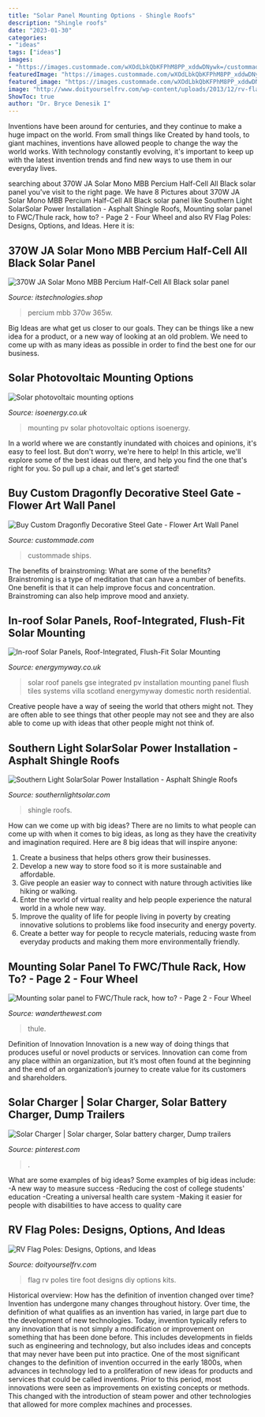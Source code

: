 ```yaml
---
title: "Solar Panel Mounting Options - Shingle Roofs"
description: "Shingle roofs"
date: "2023-01-30"
categories:
- "ideas"
tags: ["ideas"]
images:
- "https://images.custommade.com/wXOdLbkQbKFPhM8PP_xddwDNywk=/custommade-photosets/b996182258ea48a_gate_dragonfly_black.JPG"
featuredImage: "https://images.custommade.com/wXOdLbkQbKFPhM8PP_xddwDNywk=/custommade-photosets/b996182258ea48a_gate_dragonfly_black.JPG"
featured_image: "https://images.custommade.com/wXOdLbkQbKFPhM8PP_xddwDNywk=/custommade-photosets/b996182258ea48a_gate_dragonfly_black.JPG"
image: "http://www.doityourselfrv.com/wp-content/uploads/2013/12/rv-flag-poles-tire-foot.jpg"
ShowToc: true
author: "Dr. Bryce Denesik I"
---
```



Inventions have been around for centuries, and they continue to make a huge impact on the world. From small things like Created by hand tools, to giant machines, inventions have allowed people to change the way the world works. With technology constantly evolving, it's important to keep up with the latest invention trends and find new ways to use them in our everyday lives.

	

		
searching about 370W JA Solar Mono MBB Percium Half-Cell All Black solar panel you've visit to the right page. We have 8 Pictures about 370W JA Solar Mono MBB Percium Half-Cell All Black solar panel like Southern Light SolarSolar Power Installation - Asphalt Shingle Roofs, Mounting solar panel to FWC/Thule rack, how to? - Page 2 - Four Wheel and also RV Flag Poles: Designs, Options, and Ideas. Here it is:
		
    
## 370W JA Solar Mono MBB Percium Half-Cell All Black Solar Panel

<img loading=lazy src="http://cdn.shopify.com/s/files/1/0257/3103/9284/products/460b_97ca8449-0159-41b1-b1ce-952e8d624acb_1024x1024.jpg?v=1612419489" onerror="this.onerror=null;this.src='https://tse3.mm.bing.net/th?id=OIP.uUO1oXkdUG5RuN92E_bBagHaE6&amp;pid=15.1';" alt="370W JA Solar Mono MBB Percium Half-Cell All Black solar panel">

_Source: itstechnologies.shop_

>percium mbb 370w 365w. 

	

Big Ideas are what get us closer to our goals. They can be things like a new idea for a product, or a new way of looking at an old problem. We need to come up with as many ideas as possible in order to find the best one for our business.

    
## Solar Photovoltaic Mounting Options

<img loading=lazy src="https://www.isoenergy.co.uk/images/gal/pv-mounting/pv-mounting16.jpg" onerror="this.onerror=null;this.src='https://tse4.mm.bing.net/th?id=OIP.z02K-DM5LrpS3XTOhnlZVAHaFj&amp;pid=15.1';" alt="Solar photovoltaic mounting options">

_Source: isoenergy.co.uk_

>mounting pv solar photovoltaic options isoenergy. 

	

In a world where we are constantly inundated with choices and opinions, it's easy to feel lost. But don't worry, we're here to help! In this article, we'll explore some of the best ideas out there, and help you find the one that's right for you. So pull up a chair, and let's get started!

    
## Buy Custom Dragonfly Decorative Steel Gate - Flower Art Wall Panel

<img loading=lazy src="https://images.custommade.com/wXOdLbkQbKFPhM8PP_xddwDNywk=/custommade-photosets/b996182258ea48a_gate_dragonfly_black.JPG" onerror="this.onerror=null;this.src='https://tse2.mm.bing.net/th?id=OIP.sQjL-7uYndhigXxUvsQc9gHaJd&amp;pid=15.1';" alt="Buy Custom Dragonfly Decorative Steel Gate - Flower Art Wall Panel">

_Source: custommade.com_

>custommade ships. 

	

The benefits of brainstroming: What are some of the benefits?
Brainstroming is a type of meditation that can have a number of benefits. One benefit is that it can help improve focus and concentration. Brainstroming can also help improve mood and anxiety.

    
## In-roof Solar Panels, Roof-Integrated, Flush-Fit Solar Mounting

<img loading=lazy src="http://www.energymyway.co.uk/wp-content/uploads/2015/01/Installed-panels.jpg" onerror="this.onerror=null;this.src='https://tse3.mm.bing.net/th?id=OIP.JLEgIHedIezz4ZnfR8GcegHaE7&amp;pid=15.1';" alt="In-roof Solar Panels, Roof-Integrated, Flush-Fit Solar Mounting">

_Source: energymyway.co.uk_

>solar roof panels gse integrated pv installation mounting panel flush tiles systems villa scotland energymyway domestic north residential. 

	

Creative people have a way of seeing the world that others might not. They are often able to see things that other people may not see and they are also able to come up with ideas that other people might not think of.

    
## Southern Light SolarSolar Power Installation - Asphalt Shingle Roofs

<img loading=lazy src="https://southernlightsolar.com/wp-content/uploads/2019/08/asphalt-shingle-roof-solar-panel-installation_012.jpg" onerror="this.onerror=null;this.src='https://tse2.mm.bing.net/th?id=OIP.7bGrDPR5qJgZkr6thEctGgHaEK&amp;pid=15.1';" alt="Southern Light SolarSolar Power Installation - Asphalt Shingle Roofs">

_Source: southernlightsolar.com_

>shingle roofs. 

	

How can we come up with big ideas?
There are no limits to what people can come up with when it comes to big ideas, as long as they have the creativity and imagination required. Here are 8 big ideas that will inspire anyone:
1. Create a business that helps others grow their businesses. 
2. Develop a new way to store food so it is more sustainable and affordable. 
3. Give people an easier way to connect with nature through activities like hiking or walking. 
4. Enter the world of virtual reality and help people experience the natural world in a whole new way. 
5. Improve the quality of life for people living in poverty by creating innovative solutions to problems like food insecurity and energy poverty. 
6. Create a better way for people to recycle materials, reducing waste from everyday products and making them more environmentally friendly. 

    
## Mounting Solar Panel To FWC/Thule Rack, How To? - Page 2 - Four Wheel

<img loading=lazy src="https://www.wanderthewest.com/forum/uploads/monthly_10_2017/post-8016-0-01891100-1507577465.jpg" onerror="this.onerror=null;this.src='https://tse2.mm.bing.net/th?id=OIP.UaHH_j1AJcTpIlxm0O5t4AHaJ4&amp;pid=15.1';" alt="Mounting solar panel to FWC/Thule rack, how to? - Page 2 - Four Wheel">

_Source: wanderthewest.com_

>thule. 

	

Definition of Innovation
Innovation is a new way of doing things that produces useful or novel products or services. Innovation can come from any place within an organization, but it’s most often found at the beginning and the end of an organization’s journey to create value for its customers and shareholders.

    
## Solar Charger | Solar Charger, Solar Battery Charger, Dump Trailers

<img loading=lazy src="https://i.pinimg.com/736x/f0/83/24/f08324199037f938908c1838be01aee0--dump-trailers-solar-charger.jpg" onerror="this.onerror=null;this.src='https://tse4.mm.bing.net/th?id=OIP.0U6bDxHJET7-XKow0tY5mwEyDM&amp;pid=15.1';" alt="Solar Charger | Solar charger, Solar battery charger, Dump trailers">

_Source: pinterest.com_

>. 

	

What are some examples of big ideas?
Some examples of big ideas include: 
-A new way to measure success 
-Reducing the cost of college students' education 
-Creating a universal health care system
-Making it easier for people with disabilities to have access to quality care

    
## RV Flag Poles: Designs, Options, And Ideas

<img loading=lazy src="http://www.doityourselfrv.com/wp-content/uploads/2013/12/rv-flag-poles-tire-foot.jpg" onerror="this.onerror=null;this.src='https://tse2.mm.bing.net/th?id=OIP.CCxmfRy1zF25q2mr-M47FAAAAA&amp;pid=15.1';" alt="RV Flag Poles: Designs, Options, and Ideas">

_Source: doityourselfrv.com_

>flag rv poles tire foot designs diy options kits. 

	

Historical overview: How has the definition of invention changed over time?
Invention has undergone many changes throughout history. Over time, the definition of what qualifies as an invention has varied, in large part due to the development of new technologies. Today, invention typically refers to any innovation that is not simply a modification or improvement on something that has been done before. This includes developments in fields such as engineering and technology, but also includes ideas and concepts that may never have been put into practice.
One of the most significant changes to the definition of invention occurred in the early 1800s, when advances in technology led to a proliferation of new ideas for products and services that could be called inventions. Prior to this period, most innovations were seen as improvements on existing concepts or methods. This changed with the introduction of steam power and other technologies that allowed for more complex machines and processes.

